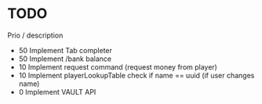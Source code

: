 # TODO

Prio / description

- 50 Implement Tab completer
- 50 Implement /bank balance <player>
- 10 Implement request command (request money from player)
- 10 Implement playerLookupTable check if name == uuid (if user changes name)
- 0 Implement VAULT API
